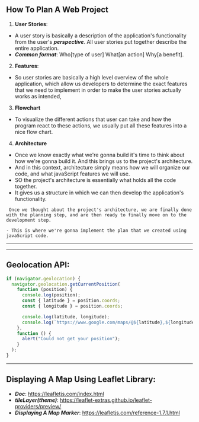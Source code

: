 ## How To Plan A Web Project

1. **User Stories**:

- A user story is basically a description of the application's functionality from the user's **_perspective_**. All user stories put together describe the entire application.
- **_Common format_**: Who[type of user] What[an action] Why[a benefit].

2. **Features**:

- So user stories are basically a high level overview of the whole application, which allow us developers to determine the exact features that we need to implement in order to make the user stories actually works as intended,

3. **Flowchart**

- To visualize the different actions that user can take and how the program react to these actions, we usually put all these features into a nice flow chart.

4. **Architecture**

- Once we know exactly what we're gonna build it's time to think about how we're gonna build it. And this brings us to the project's architecture.
- And in this context, architecture simply means how we will organize our code, and what javaScript features we will use.
- SO the project's architecture is essentially what holds all the code together.
- It gives us a structure in which we can then develop the application's functionality.

```
 Once we thought about the project's architecture, we are finally done with the planning step, and are then ready to finally move on to the development step.

- This is where we're gonna implement the plan that we created using javaScript code.
```

---

---

## Geolocation API:

```js
if (navigator.geolocation) {
  navigator.geolocation.getCurrentPosition(
    function (position) {
      console.log(position);
      const { latitude } = position.coords;
      const { longitude } = position.coords;

      console.log(latitude, longitude);
      console.log(`https://www.google.com/maps/@${latitude},${longitude}`);
    },
    function () {
      alert("Could not get your position");
    }
  );
}
```

---

## Displaying A Map Using Leaflet Library:

- **_Doc_**: https://leafletjs.com/index.html
- **_tileLayer(theme)_**: https://leaflet-extras.github.io/leaflet-providers/preview/
- **_Displaying A Map Marker_**: https://leafletjs.com/reference-1.7.1.html

